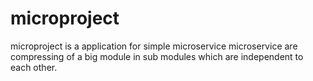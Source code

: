 # microproject
microproject is a application for simple microservice 
microservice are compressing of a big module in sub modules which are independent to each other.
